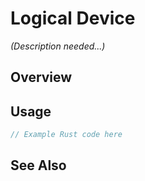 # Logical Device

*(Description needed...)*

## Overview

## Usage

```rust
// Example Rust code here
```

## See Also


